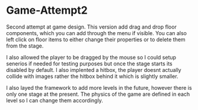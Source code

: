 # Game-Attempt2
Second attempt at game design. This version add drag and drop floor components, which you can add through the menu if visible. You can also left click on floor items to either change their properties or to delete them from the stage. 

I also allowed the player to be dragged by the mouse so I could setup senerios if needed for testing purposes but once the stage starts its disabled by default. I also implented a hitbox, the player doesnt actually collide with images rather the hitbox behind it which is slightly smaller. 

I also layed the framework to add more levels in the future, however there is only one stage at the present. The physics of the game are defined in each level so I can change them accordingly.
